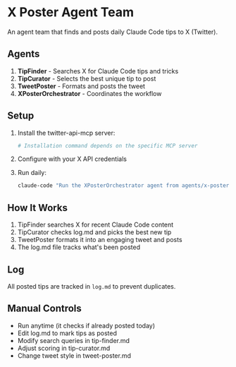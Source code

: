 # X Poster Agent Team

An agent team that finds and posts daily Claude Code tips to X (Twitter).

## Agents

1. **TipFinder** - Searches X for Claude Code tips and tricks
2. **TipCurator** - Selects the best unique tip to post
3. **TweetPoster** - Formats and posts the tweet
4. **XPosterOrchestrator** - Coordinates the workflow

## Setup

1. Install the twitter-api-mcp server:
   ```bash
   # Installation command depends on the specific MCP server
   ```

2. Configure with your X API credentials

3. Run daily:
   ```bash
   claude-code "Run the XPosterOrchestrator agent from agents/x-poster/"
   ```

## How It Works

1. TipFinder searches X for recent Claude Code content
2. TipCurator checks log.md and picks the best new tip
3. TweetPoster formats it into an engaging tweet and posts
4. The log.md file tracks what's been posted

## Log

All posted tips are tracked in `log.md` to prevent duplicates.

## Manual Controls

- Run anytime (it checks if already posted today)
- Edit log.md to mark tips as posted
- Modify search queries in tip-finder.md
- Adjust scoring in tip-curator.md
- Change tweet style in tweet-poster.md